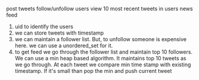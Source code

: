 post tweets
follow/unfollow users
view 10 most recent tweets in users news feed


1) uid to identify the users
2) we can store tweets with timestamp
3) we can maintain a follower list. But, to unfollow someone is expensive here. we can use a unordered_set for it.
4) to get feed we go through the follower list and maintain top 10 followers. We can use a min heap based algorithm. It maintains top 10 tweets as we go through. At each tweet we compare min time stamp with existing timestamp. If it's small than pop the min and push current tweet
